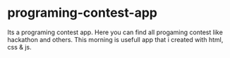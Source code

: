 # programing-contest-app
Its a programing contest app. Here you can find all progaming contest like hackathon and others. This morning is usefull app that i created with html, css &amp; js. 
